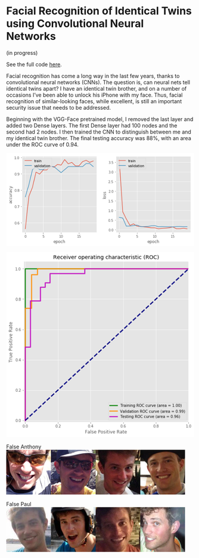 # Facial Recognition of Identical Twins using Convolutional Neural Networks
(in progress)

See the full code [here]().

Facial recognition has come a long way in the last few years, thanks to convolutional neural networks (CNNs). The question is, can neural nets tell identical twins apart? I have an identical twin brother, and on a number of occasions I’ve been able to unlock his iPhone with my face. Thus, facial recognition of similar-looking faces, while excellent, is still an important security issue that needs to be addressed.

Beginning with the VGG-Face pretrained model, I removed the last layer and added two Dense layers. The first Dense layer had 100 nodes and the second had 2 nodes. I then trained the CNN to distinguish between me and my identical twin brother. The final testing accuracy was 88%, with an area under the ROC curve of 0.94.

![png](Training_history.png)

![png](ROC_curve.png)

False Anthony
![png](FalseAJ.png)

False Paul
![png](FalsePJ.png)


